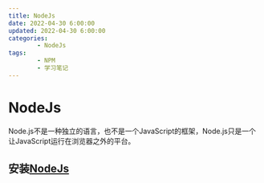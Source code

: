 ```yaml
---
title: NodeJs
date: 2022-04-30 6:00:00
updated: 2022-04-30 6:00:00
categories:
        - NodeJs
tags:
        - NPM 
        - 学习笔记
---
```


# NodeJs

Node.js不是一种独立的语言，也不是一个JavaScript的框架，Node.js只是一个让JavaScript运行在浏览器之外的平台。

## 安装[NodeJs](http://nodejs.cn/download/)

## 